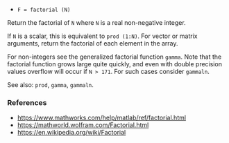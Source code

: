 * `F = factorial (N)`

Return the factorial of `N` where `N` is a real non-negative integer.

If `N` is a scalar, this is equivalent to `prod (1:N)`.  For vector
or matrix arguments, return the factorial of each element in the
array.

For non-integers see the generalized factorial function `gamma`.
Note that the factorial function grows large quite quickly, and
even with double precision values overflow will occur if `N > 171`.
For such cases consider `gammaln`.

See also: `prod`, `gamma`, `gammaln`.

### References

* https://www.mathworks.com/help/matlab/ref/factorial.html
* https://mathworld.wolfram.com/Factorial.html
* https://en.wikipedia.org/wiki/Factorial

